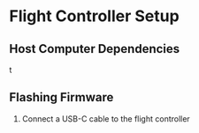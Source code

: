# Flight Controller Setup

## Host Computer Dependencies
t



## Flashing Firmware

1. Connect a USB-C cable to the flight controller 


<!-- TODO: 
- add secondary port instructions (especially param set, etc). 
-->